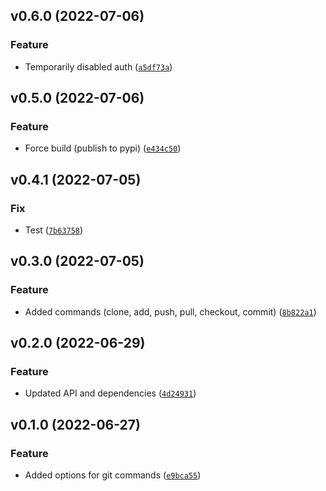 <!--next-version-placeholder-->

## v0.6.0 (2022-07-06)
### Feature
* Temporarily disabled auth ([`a5df73a`](https://github.com/alexisbeaulieu97/pygitm/commit/a5df73a5a31b95fe9fcb3b0e0ee2e3ffc66ef828))

## v0.5.0 (2022-07-06)
### Feature
* Force build (publish to pypi) ([`e434c50`](https://github.com/alexisbeaulieu97/pygitm/commit/e434c501b8ba261218a98216026335b880ce254d))

## v0.4.1 (2022-07-05)
### Fix
* Test ([`7b63758`](https://github.com/alexisbeaulieu97/pygitm/commit/7b637583c2cbef0252743165540aea58644bcc77))

## v0.3.0 (2022-07-05)
### Feature
* Added commands (clone, add, push, pull, checkout, commit) ([`8b822a1`](https://github.com/alexisbeaulieu97/pygitm/commit/8b822a10608e8312c53b3fe700e4bfb2db781e61))

## v0.2.0 (2022-06-29)
### Feature
* Updated API and dependencies ([`4d24931`](https://github.com/alexisbeaulieu97/pygitm/commit/4d249315e2cbfb0a46d5d423f9c515bcaf418fc7))

## v0.1.0 (2022-06-27)
### Feature
* Added options for git commands ([`e9bca55`](https://github.com/alexisbeaulieu97/pygitm/commit/e9bca550dfe3f38d3515df34bea08f43e738e1aa))